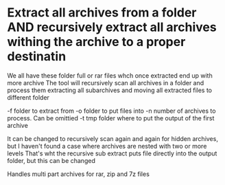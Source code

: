 # Extract all archives from a folder AND recursively extract all archives withing the archive to a proper destinatin
We all have these folder full or rar files whch once extracted end up with more archive
The tool will recursively scan all archives in a folder and process them extracting all subarchives and moving all extracted files to different folder

-f folder to extract from
-o folder to put files into
-n number of archives to process. Can be omittied 
-t tmp folder where to put the output of the first archive

It can be changed to recursively scan again and again for hidden archives, but I haven't found a case where archives are nested with two or more levels
That's wht the recursive sub extract puts file directly into the output folder, but this can be changed

Handles multi part archives for rar, zip and 7z files
